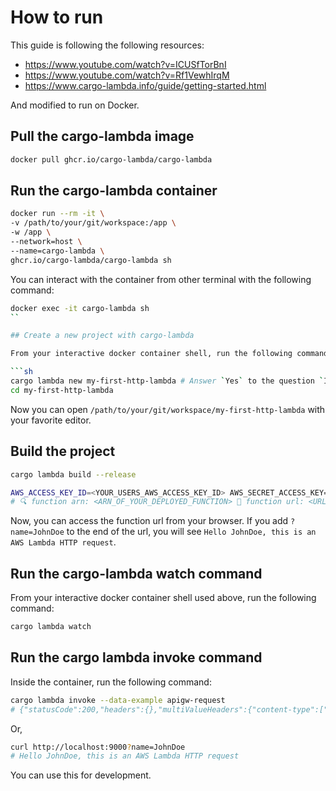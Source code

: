 # How to run

This guide is following the following resources:

- https://www.youtube.com/watch?v=ICUSfTorBnI
- https://www.youtube.com/watch?v=Rf1VewhIrqM
- https://www.cargo-lambda.info/guide/getting-started.html

And modified to run on Docker.

## Pull the cargo-lambda image

```sh
docker pull ghcr.io/cargo-lambda/cargo-lambda
```

## Run the cargo-lambda container

```sh
docker run --rm -it \
-v /path/to/your/git/workspace:/app \
-w /app \
--network=host \
--name=cargo-lambda \
ghcr.io/cargo-lambda/cargo-lambda sh
```

You can interact with the container from other terminal with the following command:

```sh
docker exec -it cargo-lambda sh
``

## Create a new project with cargo-lambda

From your interactive docker container shell, run the following command:

```sh
cargo lambda new my-first-http-lambda # Answer `Yes` to the question `Is this function an HTTP function?`
cd my-first-http-lambda
```

Now you can open `/path/to/your/git/workspace/my-first-http-lambda` with your favorite editor.

## Build the project

```sh
cargo lambda build --release
```

```sh
AWS_ACCESS_KEY_ID=<YOUR_USERS_AWS_ACCESS_KEY_ID> AWS_SECRET_ACCESS_KEY=<YOUR_USERS_AWS_SECRET_ACCESS_KEY> cargo lambda deploy --enable-function-url --iam-role <YOUR_FULL_IAM_ROLE_ARN_WITH_AWSLambdaBasicExecutionRole>
# 🔍 function arn: <ARN_OF_YOUR_DEPLOYED_FUNCTION> 🔗 function url: <URL_OF_YOUR_DEPLOYED_FUNCTION>
```

Now, you can access the function url from your browser.
If you add `?name=JohnDoe` to the end of the url, you will see `Hello JohnDoe, this is an AWS Lambda HTTP request`.

## Run the cargo-lambda watch command

From your interactive docker container shell used above, run the following command:

```sh
cargo lambda watch
```

## Run the cargo lambda invoke command

Inside the container, run the following command:

```sh
cargo lambda invoke --data-example apigw-request
# {"statusCode":200,"headers":{},"multiValueHeaders":{"content-type":["text/html"]},"body":"Hello me, this is an AWS Lambda HTTP request","isBase64Encoded":false}
```

Or,

```sh
curl http://localhost:9000?name=JohnDoe
# Hello JohnDoe, this is an AWS Lambda HTTP request
```

You can use this for development.
